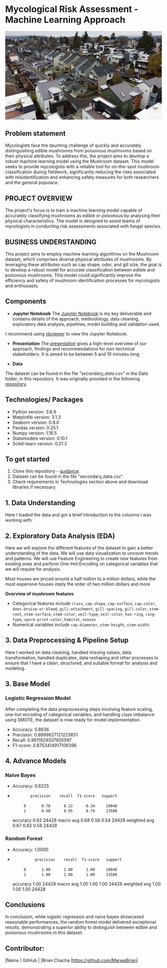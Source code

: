 # Mycological Risk Assessment - Machine Learning Approach
![Mushroom ](https://github.com/Wairimukimm/dsc-phase-2-project-v2-3/blob/tweaks/king_county.webp)


## Problem statement
Mycologists face the daunting challenge of quickly and accurately distinguishing edible mushrooms from poisonous mushrooms based on their physical attributes. To address this, the project aims to develop a robust machine learning model using the Mushroom dataset. This model seeks to provide mycologists with a reliable tool for on-the-spot mushroom classification during fieldwork, significantly reducing the risks associated with misidentification and enhancing safety measures for both researchers and the general populace.

## PROJECT OVERVIEW 
The project's focus is to train a machine learning model capable of accurately classifying mushrooms as edible or poisonous by analysing their physical characteristics. The model is designed to assist teams of mycologists in conducting risk assessments associated with fungal species.


## BUSINESS UNDERSTANDING
This project aims to employ machine learning algorithms on the Mushroom dataset, which comprises diverse physical attributes of mushrooms. By leveraging these attributes such as cap shape, odor, and gill size, the goal is to develop a robust model for accurate classification between edible and poisonous mushrooms. This model could significantly improve the efficiency and safety of mushroom identification processes for mycologists and enthusiasts.

## Components

* **Jupyter Notebook**
The [Jupyter Notebook](https://github.com/MarwaBrian/mushrooms/blob/main/index.ipynb) is my key deliverable and contains details of the approach, methodology, data cleaning, exploratory data analysis, pipelines, model building and validation used.

I recommend using [nbviewer](https://nbviewer.jupyter.org/) to view the Jupyter Notebook.

* **Presentation**
The [presentation](https://) gives a high-level overview of our approach, findings and recommendations for non-technical stakeholders. It is aimed to be between 5 and 10 minutes long.

* **Data**

The dataset can be found in the file *"secondary_data.csv"* in the Data folder, in this repository. It was originally provided in the following [repository](https://github.com/MarwaBrian/mushrooms/blob/main/dataset/secondary_data.csv). 

## Technologies/ Packages

* Python version: 3.6.9
* Matplotlib version: 3.1.3
* Seaborn version: 0.9.0
* Pandas version: 0.25.1
* Numpy version: 1.16.5
* Statsmodels version: 0.10.1
* Scikit-learn version: 0.21.2  

## To get started

1. Clone this repository - [guidance](https://help.github.com/articles/cloning-a-repository/).
2. Dataset can be found in the file "secondary_data.csv".
3. Check requirements in Technologies section above and download libraries if necessary.

## 1. Data Understanding
Here I loaded the data and got a brief introduction to the columns I was working with.

## 2. Exploratory Data Analysis (EDA)
Here we will explore the different features of the dataset to gain a better understanding of the data. We will use data vizualization to uncover trends and patterns. We will use Feature Engineering to create new features from existing ones and perform One-Hot Encoding on categorical variables that we will require for analysis.

Most houses are priced around a half million to a million dollars,
while the most expensive houses imply the order of two million dollars and more

**Overview of mushroom features**
- Categorical features include `class`, `cap-shape`, `cap-surface`, `cap-color`, `does-bruise-or-bleed`, `gill-attachment`, `gill-spacing`, `gill-color`, `stem-root`, `stem-surface`, `stem-color`, `veil-type`, `veil-color`, `has-ring`, `ring-type`, `spore-print-color`, `habitat`, `season` 
- Numerical variables include `cap-diameter`, `stem-height`, `stem-width`.


## 3. Data Preprocessing & Pipeline Setup
Here I worked on data cleaning, handled missing values, data transformation, handled duplicates, data reshaping and other processes to ensure that I have a clean, structured, and suitable format for analysis and modeling.

## 3. Base Model
### Logistic Regression Model

After completing the data preprocessing steps involving feature scaling, one-hot encoding of categorical variables, and handling class imbalance using SMOTE, the dataset is now ready for model implementation.

- Accuracy: 0.8636
- Precision: 0.8899627121223651
- Recall: 0.8611929307805597
- F1-score: 0.8753414917106396


## 4. Advance Models
### Naive Bayes
- Accuracy: 0.6225
-             precision    recall  f1-score   support

           0       0.76      0.22      0.34     10848
           1       0.60      0.95      0.74     13580
    accuracy                           0.62     24428
   macro avg       0.68      0.58      0.54     24428
weighted avg       0.67      0.62      0.56     24428


### Random Forest
- Accuracy: 1.0000
-               precision    recall  f1-score   support

           0       1.00      1.00      1.00     10848
           1       1.00      1.00      1.00     13580
    accuracy                           1.00     24428
    macro avg       1.00      1.00      1.00     24428
weighted avg       1.00      1.00      1.00     24428



## Conclusions
In conclusion, while logistic regression and naive bayes showcased reasonable performances, the random forest model delivered exceptional results, demonstrating a superior ability to distinguish between edible and poisonous mushrooms in this dataset.


## Contributor:
|Name     |  GitHub   |
|Brian Chacha |https://github.com/MarwaBrian|








